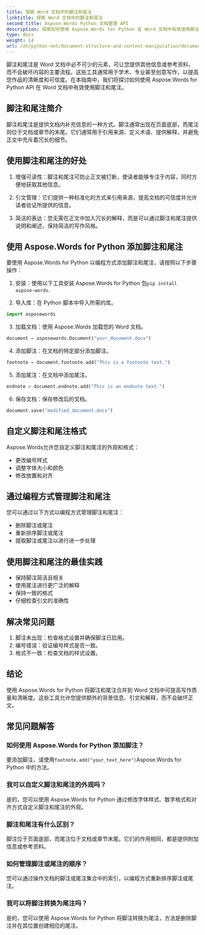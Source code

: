 ```yaml
---
title: 探索 Word 文档中的脚注和尾注
linktitle: 探索 Word 文档中的脚注和尾注
second_title: Aspose.Words Python 文档管理 API
description: 探索如何使用 Aspose.Words for Python 在 Word 文档中有效使用脚注和尾注。学习以编程方式添加、自定义和管理这些元素。
type: docs
weight: 14
url: /zh/python-net/document-structure-and-content-manipulation/document-footnotes-endnotes/
---
```


脚注和尾注是 Word 文档中必不可少的元素，可让您提供其他信息或参考资料，而不会破坏内容的主要流程。这些工具通常用于学术、专业甚至创意写作，以提高您作品的清晰度和可信度。在本指南中，我们将探讨如何使用 Aspose.Words for Python API 在 Word 文档中有效使用脚注和尾注。

## 脚注和尾注简介

脚注和尾注是提供文档内补充信息的一种方式。脚注通常出现在页面底部，而尾注则位于文档或章节的末尾。它们通常用于引用来源、定义术语、提供解释，并避免正文中充斥着冗长的细节。

## 使用脚注和尾注的好处

1. 增强可读性：脚注和尾注可防止正文被打断，使读者能够专注于内容，同时方便地获取其他信息。

2. 引文管理：它们提供一种标准化的方式来引用来源，提高文档的可信度并允许读者验证所提供的信息。

3. 简洁的表达：您无需在正文中加入冗长的解释，而是可以通过脚注和尾注提供说明和阐述，保持简洁的写作风格。

## 使用 Aspose.Words for Python 添加脚注和尾注

要使用 Aspose.Words for Python 以编程方式添加脚注和尾注，请按照以下步骤操作：

1. 安装：使用以下工具安装 Aspose.Words for Python 包`pip install aspose-words`.

2. 导入库：在 Python 脚本中导入所需的库。
```python
import asposewords
```

3. 加载文档：使用 Aspose.Words 加载您的 Word 文档。
```python
document = asposewords.Document("your_document.docx")
```

4. 添加脚注：在文档的特定部分添加脚注。
```python
footnote = document.footnote.add("This is a footnote text.")
```

5. 添加尾注：在文档中添加尾注。
```python
endnote = document.endnote.add("This is an endnote text.")
```

6. 保存文档：保存修改后的文档。
```python
document.save("modified_document.docx")
```

## 自定义脚注和尾注格式

Aspose.Words允许您自定义脚注和尾注的外观和格式：

- 更改编号样式
- 调整字体大小和颜色
- 修改放置和对齐

## 通过编程方式管理脚注和尾注

您可以通过以下方式以编程方式管理脚注和尾注：

- 删除脚注或尾注
- 重新排序脚注或尾注
- 提取脚注或尾注以进行进一步处理

## 使用脚注和尾注的最佳实践

- 保持脚注简洁且相关
- 使用尾注进行更广泛的解释
- 保持一致的格式
- 仔细检查引文的准确性

## 解决常见问题

1. 脚注未出现：检查格式设置并确保脚注已启用。
2. 编号错误：验证编号样式是否一致。
3. 格式不一致：检查文档的样式设置。

## 结论

使用 Aspose.Words for Python 将脚注和尾注合并到 Word 文档中可提高写作质量和清晰度。这些工具允许您提供额外的背景信息、引文和解释，而不会破坏正文。

## 常见问题解答

### 如何使用 Aspose.Words for Python 添加脚注？

要添加脚注，请使用`footnote.add("your_text_here")`Aspose.Words for Python 中的方法。

### 我可以自定义脚注和尾注的外观吗？

是的，您可以使用 Aspose.Words for Python 通过修改字体样式、数字格式和对齐方式自定义脚注和尾注的外观。

### 脚注和尾注有什么区别？

脚注位于页面底部，而尾注位于文档或章节末尾。它们的作用相同，都是提供附加信息或参考资料。

### 如何管理脚注或尾注的顺序？

您可以通过操作文档的脚注或尾注集合中的索引，以编程方式重新排序脚注或尾注。

### 我可以将脚注转换为尾注吗？

是的，您可以使用 Aspose.Words for Python 将脚注转换为尾注，方法是删除脚注并在其位置创建相应的尾注。